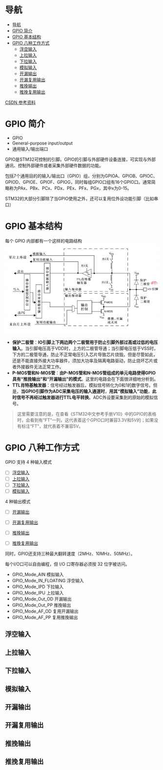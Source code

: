 # 导航
- [导航](#导航)
- [GPIO 简介](#gpio-简介)
- [GPIO 基本结构](#gpio-基本结构)
- [GPIO 八种工作方式](#gpio-八种工作方式)
  - [浮空输入](#浮空输入)
  - [上拉输入](#上拉输入)
  - [下拉输入](#下拉输入)
  - [模拟输入](#模拟输入)
  - [开漏输出](#开漏输出)
  - [开漏复用输出](#开漏复用输出)
  - [推挽输出](#推挽输出)
  - [推挽复用输出](#推挽复用输出)


[CSDN 参考资料](https://blog.csdn.net/qq_38410730/article/details/79858906)

# GPIO 简介
- GPIO
- General-purpose input/output
- 通用输入/输出端口

GPIO是STM32可控制的引脚。GPIO的引脚与外部硬件设备连接，可实现与外部通讯、控制外部硬件或者采集外部硬件数据的功能。

包括7个通用目的的输入/输出口（GPIO）组，分别为GPIOA、GPIOB、GPIOC、GPIOD、GPIOE、GPIOF、GPIOG，同时每组GPIO口组有16个GPIO口。通常简略称为PAx、PBx、PCx、PDx、PEx、PFx、PGx，其中x为0-15。

STM32的大部分引脚除了当GPIO使用之外，还可以复用位外设功能引脚（比如串口）


# GPIO 基本结构
每个 GPIO 内部都有一个这样的电路结构
![gpio](img/gpio.png)
- **保护二极管**：**IO引脚上下两边两个二极管用于防止引脚外部过高或过低的电压输入**。当引脚电压高于VDD时，上方的二极管导通；当引脚电压低于VSS时，下方的二极管导通，防止不正常电压引入芯片导致芯片烧毁。但是尽管如此，还是不能直接外接大功率器件，须加大功率及隔离电路驱动，防止烧坏芯片或者外接器件无法正常工作。
- **P-MOS管和N-MOS管**：**由P-MOS管和N-MOS管组成的单元电路使得GPIO具有“推挽输出”和“开漏输出”的模式**。这里的电路会在下面很详细地分析到。
- **TTL肖特基触发器**：信号经过触发器后，模拟信号转化为0和1的数字信号。但是，**当GPIO引脚作为ADC采集电压的输入通道时**，**用其“模拟输入”功能**，**此时信号不再经过触发器进行TTL电平转换**。ADC外设要采集到的原始的模拟信号。

> 这里需要注意的是，在查看《STM32中文参考手册V10》中的GPIO的表格时，会看到有“FT”一列，这代表着这个GPIO口时兼容3.3V和5V的；如果没有标注“FT”，就代表着不兼容5V。


# GPIO 八种工作方式
GPIO 支持 4 种输入模式
- [ ] [浮空输入](#浮空输入)
- [ ] [上拉输入](#上拉输入)
- [ ] [下拉输入](#下拉输入)
- [ ] [模拟输入](#模拟输入)

4 种输出模式
- [ ] [开漏输出](#开漏输出)
- [ ] [开漏复用输出](#开漏复用输出)
- [ ] [推挽输出](#推挽输出)
- [ ] [推挽复用输出](#推挽复用输出)



同时，GPIO还支持三种最大翻转速度（2MHz、10MHz、50MHz）。

每个I/O口可以自由编程，但 I/O 口寄存器必须按 32 位字被访问。
- GPIO_Mode_AIN 模拟输入
- GPIO_Mode_IN_FLOATING 浮空输入
- GPIO_Mode_IPD 下拉输入
- GPIO_Mode_IPU 上拉输入
- GPIO_Mode_Out_OD 开漏输出
- GPIO_Mode_Out_PP 推挽输出
- GPIO_Mode_AF_OD 复用开漏输出
- GPIO_Mode_AF_PP 复用推挽输出

## 浮空输入


## 上拉输入

## 下拉输入

## 模拟输入

## 开漏输出

## 开漏复用输出

## 推挽输出

## 推挽复用输出

